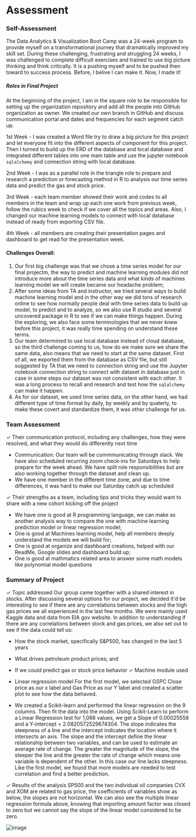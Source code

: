 # Assessment
### Self-Assessment
The Data Analytics & Visualization Boot Camp was a 24-week program to provide myself on a transformational journey that dramatically improved my skill set. During these challenging, frustrating and struggling 24 weeks, I was challenged to complete difficult exercises and trained to use big picture thinking and think critically. It is a pushing myself and to be pushed then toward to success process. Before, I belive I can make it. Now, I made it!

##### Roles in Final Project
At the beginning of the project, I am in the square role to be responsible for setting up the organization repository and add all the people into GitHub organization as owner. We created our own branch in GitHub and discuss communication portal and dates and frequencies for each segment catch up.

1st Week - I was created a Word file try to draw a big picture for this project and let everyone fit into the different aspects of component for this project. Then I turned to build up the ERD of the database and local database and integrated different tables into one main table and use the jupyter notebook `sqlalchemy` and connection string with local database.

2nd Week - I was as a parallel role in the triangle role to prepare and research a prediction or forecasting method in R to analysis our time series data and predict the gas and stock price.

3rd Week - each team member showed their work and codes to all members in the team and wrap up each one work from previous week, follow the rubics week to check if we cover all the topics and areas. Also, I changed our machine learning models to connect with local database instead of ready from exporting CSV file.  

4th Week - all members are creating their presentation pages and dashboard to get read for the presentation week.

#### Challenges Overall:
1. Our first big challenge was that we chose a time series model for our final projectm, the way to predict and machine learning modules did not introduce more about the time series data and what kinds of machines learning model we will create became our headache problem;
2. After some ideas from TA and instructor, we tried several ways to build machine learning model and in the other way we did tons of research online to see how normally people deal with time series data to build up model, to predict and to analyze, so we also use R studio and several uncovered package in R to see if we can make things happen. During the exploring, we also face some terminologies that we never knew before this project, it was really time spending on understand these terms.
3. Our team determined to use local database instead of cloud database, so the third challenge coming to us, how do we make sure we share the same data, also means that we need to start at the same dataset. First of all, we exported them from the database as CSV file, but still suggested by TA that we need to connection string and use the Jupyter notebook connection string to connect with dataset in database just in case in some steps our dataset was not consistent with each other. It was a long process to recall and research and test how the `sqlalchemy` can make it happen.
4. As for our dataset, we used time series data, on the other hand, we had different type of time format by daily, by weekly and by quaterly, to make these covert and standardize them, it was other challenge for us.

### Team Assessment

✓ Their communication protocol, including any challenges, how they were resolved, and what they would do differently next time
- Communication: Our team will be commmunicating through slack. We have also scheduled recurring zoom check-ins for Saturdays to help prepare for the week ahead. We have split role responsibilities but are also working together through the dataset and clean up.
- We have one member in the different time zone, and due to time differences, it was hard to make our Saturday catch up scheduled

✓ Their strengths as a team, including tips and tricks they would want to share with a new cohort kicking off the project 
- We have one is good at R programming language, we can make as another analysis way to compare the one with machine learning prediction model or linear regression model;
- One is good at Machines learning model, help all members deeply understand the models we will build for;
- One is good at organize and dashboard creations, helped with our ReadMe, Google slides and dashboard build up;
- One is good at mathmatics related area to answer some math models like polynomial model questions

### Summary of Project 

✓ Topic addressed
Our group came together with a shared interest in stocks. After discussing several options for our project, we decided it'd be interesting to see if there are any correlations between stocks and the high gas prices we all experienced in the last few months. We were mainly used Kaggle data and data from EIA gov website. In addition to understanding if there are any correlations between stock and gas prices, we also set out to see if the data could tell us:

- How the stock market, specifically S&P500, has changed in the last 5 years
- What drives petroleum product prices; and
- If we could predict gas or stock price behavior
✓ Machine module used
- Linear regression model
For the first model, we selected GSPC Close price as our x label and Gas Price as our Y label and created a scatter plot to see how the data behaved.

- We created a Scikit-learn and performed the linear regression on the 9 columns. Then fit the data into the model. Using Scikit-Learn to perform a Linear Regression test for 1,068 values, we get a Slope of 0.00025558 and a Y-intercept = 2.0820572529674304. The slope indicates the steepness of a line and the intercept indicates the location where it intersects an axis. The slope and the intercept define the linear relationship between two variables, and can be used to estimate an average rate of change. The greater the magnitude of the slope, the steeper the line and the greater the rate of change which means one variable is dependent of the other. In this case our line lacks steepness. Like the first model, we found that more models are needed to test correlation and find a better prediction.

✓ Results of the analysis 
SP500 and the two individual oil companies CVX and XOM are related to gas price, the coefficients of variables show as below, the slopes are not horizontal. We can also see the multiple linear regression formula above, knowing that importing amount factor was closed to zero but we cannot say the slope of the ilnear model considered to be zero.

![image](https://user-images.githubusercontent.com/103073631/189786242-ec3de6f4-9cf6-49e3-ab18-817a7741a4f5.png)






